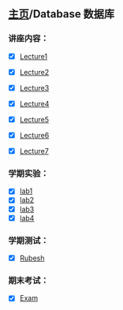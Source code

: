 ## [主页](../README.md)/Database 数据库

### 讲座内容：
- [x] [Lecture1](Lecture1.md)
- [x] [Lecture2](Lecture2.md)  
- [x] [Lecture3](Lecture3.md)
- [x] [Lecture4](lecture4.pdf)
- [x] [Lecture5](lecture5.pdf)
- [x] [Lecture6](Lecture6.md)
- [x] [Lecture7](Lecture7.md)  


### 学期实验：
- [x] [lab1](labs/lab1/readme.md)
- [x] [lab2](labs/lab2/readme.md)
- [x] [lab3](labs/lab3/readme.md)
- [x] [lab4](labs/lab4/readme.md) 

### 学期测试：
- [x] [Rubesh](./Rub_test.md)

### 期末考试：
- [x] [Exam](Exam.md)